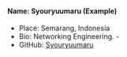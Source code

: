 #### Name: Syouryuumaru (Example)

- Place: Semarang, Indonesia
- Bio: Networking Engineering. -
- GitHub: [Syouryuumaru](https://github.com/Syouryuumaru)



